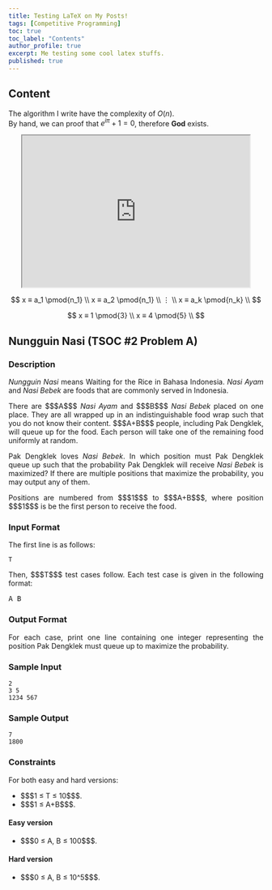 ```yaml
---
title: Testing LaTeX on My Posts!
tags: [Competitive Programming]
toc: true
toc_label: "Contents"
author_profile: true
excerpt: Me testing some cool latex stuffs.
published: true
---
```


## Content

The algorithm I write have the complexity of $O(n)$.  
By hand, we can proof that $e^{i\pi}+1 = 0$, therefore **God** exists.

<p style="text-align: center;"><iframe height="300" scrollable="no" src="https://editor.p5js.org/hocky/embed/URWS0ZLv" width="450"></iframe></p>

$$
x ≡ a_1 \pmod{n_1} \\
x ≡ a_2 \pmod{n_1} \\
⋮  \\
x ≡ a_k \pmod{n_k} \\
$$


$$
  x ≡ 1 \pmod{3} \\
  x ≡ 4 \pmod{5} \\
$$

## Nungguin Nasi (TSOC #2 Problem A)

<h3 id="description" style="text-align: justify;">Description</h3>

<p style="text-align: justify;"><em>Nungguin Nasi</em> means Waiting for the Rice in Bahasa Indonesia.<em> Nasi Ayam</em> and <em>Nasi Bebek</em> are foods that are commonly served in Indonesia.</p>

<p style="text-align: justify;">There are $$$A$$$ <em>Nasi Ayam</em> and $$$B$$$ <em>Nasi Bebek</em> placed on one place. They are all wrapped up in an indistinguishable food wrap such that you do not know their content. $$$A+B$$$ people, including Pak Dengklek, will queue up for the food. Each person will take one of the remaining food uniformly at random.</p>

<p style="text-align: justify;">Pak Dengklek loves <em>Nasi Bebek</em>. In which position must Pak Dengklek queue up such that the probability Pak Dengklek will receive <em>Nasi Bebek</em> is maximized? If there are multiple positions that maximize the probability, you may output any of them.</p>

<p style="text-align: justify;">Positions are numbered from $$$1$$$ to $$$A+B$$$, where position $$$1$$$ is be the first person to receive the food.</p>

<h3 id="input-format" style="text-align: justify;">Input Format</h3>

<p style="text-align: justify;">The first line is as follows:</p>

<pre style="text-align: justify;">
<code><span class="hljs-attribute">T</span>
</code></pre>

<p style="text-align: justify;">Then, $$$T$$$ test cases follow. Each test case is given in the following format:</p>

<pre style="text-align: justify;">
A B
</pre>

<h3 id="output-format" style="text-align: justify;">Output Format</h3>

<p style="text-align: justify;">For each case, print one line containing one integer representing the position Pak Dengklek must queue up to maximize the probability.</p>

<h3 id="sample-input" style="text-align: justify;">Sample Input</h3>

<pre style="text-align: justify;">
<code><span class="hljs-number">2</span>
<span class="hljs-symbol">3 </span><span class="hljs-number">5</span>
<span class="hljs-symbol">1234 </span><span class="hljs-number">567</span>
</code></pre>

<h3 id="sample-output" style="text-align: justify;">Sample Output</h3>

<pre style="text-align: justify;">
<code><span class="hljs-number">7</span>
<span class="hljs-number">1800</span>
</code></pre>

<h3 id="constraints" style="text-align: justify;">Constraints</h3>

<p style="text-align: justify;">For both easy and hard versions:</p>

<ul>
	<li style="text-align: justify;">$$$1 &le; T &le; 10$$$.</li>
	<li style="text-align: justify;">$$$1 &le; A+B$$$.</li>
</ul>

<h4 id="easy-version" style="text-align: justify;">Easy version</h4>

<ul>
	<li style="text-align: justify;">$$$0 &le; A, B &le; 100$$$.</li>
</ul>

<h4 id="hard-version" style="text-align: justify;">Hard version</h4>

<ul>
	<li style="text-align: justify;">$$$0 &le; A, B &le; 10^5$$$.</li>
</ul>
